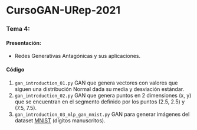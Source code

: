 # CursoGAN-URep-2021

### Tema 4:

#### Presentación:

- Redes Generativas Antagónicas y sus aplicaciones. 

#### Código
1. `gan_introduction_01.py` GAN que genera vectores con valores que siguen una distribución Normal dada su media y desviación estándar.
2. `gan_introduction_02.py` GAN que genera puntos en 2 dimensiones (x, y) que se encuentran en el segmento definido por los puntos (2.5, 2.5) y (7.5, 7.5).
3. `gan_introduction_03_mlp_gan_mnist.py` GAN para generar imágenes del dataset [MNIST](http://yann.lecun.com/exdb/mnist/) (dígitos manuscritos).

